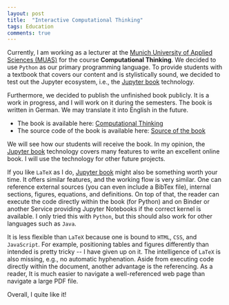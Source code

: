 ```yaml
---
layout: post
title:  "Interactive Computational Thinking"
tags: Education
comments: true
---
```


Currently, I am working as a lecturer at the [Munich University of Applied Sciences (MUAS)](https://www.cs.hm.edu/en/home/index.en.html) for the course **Computational Thinking**.
We decided to use ``Python`` as our primary programming language.
To provide students with a textbook that covers our content and is stylistically sound, we decided to test out the Jupyter ecosystem, i.e., the [Jupyter book](https://jupyterbook.org/intro.html) technology.

Furthermore, we decided to publish the unfinished book publicly.
It is a work in progress, and I will work on it during the semesters.
The book is written in German.
We may translate it into English in the future.

+ The book is available here: [Computational Thinking](https://bzoennchen.github.io/ct-book/intro.html)
+ The source code of the book is available here: [Source of the book](https://github.com/BZoennchen/ct-book)

We will see how our students will receive the book.
In my opinion, the [Jupyter book](https://jupyterbook.org/intro.html) technology covers many features to write an excellent online book.
I will use the technology for other future projects.

If you like ``LaTeX`` as I do, [Jupyter book](https://jupyterbook.org/intro.html) might also be something worth your time.
It offers similar features, and the working flow is very similar.
One can reference external sources (you can even include a BibTex file), internal sections, figures, equations, and definitions.
On top of that, the reader can execute the code directly within the book (for Python) and on Binder or another Service providing Jupyter Notebooks if the correct kernel is available.
I only tried this with ``Python``, but this should also work for other languages such as ``Java``.

It is less flexible than ``LaTeX`` because one is bound to ``HTML``, ``CSS``, and ``JavaScript``.
For example, positioning tables and figures differently than intended is pretty tricky -- I have given up on it.
The intelligence of ``LaTeX`` is also missing, e.g., no automatic hyphenation.
Aside from executing code directly within the document, another advantage is the referencing.
As a reader, It is much easier to navigate a well-referenced web page than navigate a large PDF file.

Overall, I quite like it!